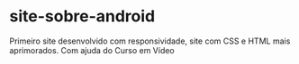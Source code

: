 # site-sobre-android
 Primeiro site desenvolvido com responsividade, site com CSS e HTML mais aprimorados. Com ajuda do Curso em Vídeo
